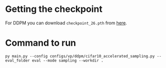# Getting the checkpoint
For DDPM you can download `checkpoint_26.pth` from [here](https://drive.google.com/drive/folders/1zDKcy3xbsN3F4AfyB_DfY_1oho89iKcf).

# Command to run
```shell
py main.py --config configs/vp/ddpm/cifar10_accelerated_sampling.py --eval_folder eval --mode sampling --workdir .
```
